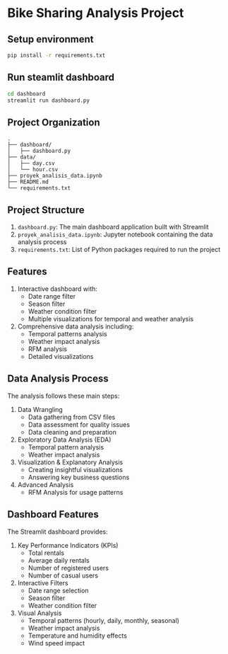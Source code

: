 # Bike Sharing Analysis Project

## Setup environment

```bash
pip install -r requirements.txt
```

## Run steamlit dashboard

```bash
cd dashboard
streamlit run dashboard.py
```

## Project Organization

```
.
├── dashboard/
│   ├── dashboard.py
├── data/
│   ├── day.csv
│   └── hour.csv
├── proyek_analisis_data.ipynb
├── README.md
└── requirements.txt
```

## Project Structure

1. `dashboard.py`: The main dashboard application built with Streamlit
2. `proyek_analisis_data.ipynb`: Jupyter notebook containing the data analysis process
3. `requirements.txt`: List of Python packages required to run the project

## Features

1. Interactive dashboard with:
   - Date range filter
   - Season filter
   - Weather condition filter
   - Multiple visualizations for temporal and weather analysis
2. Comprehensive data analysis including:
   - Temporal patterns analysis
   - Weather impact analysis
   - RFM analysis
   - Detailed visualizations

## Data Analysis Process

The analysis follows these main steps:

1. Data Wrangling
   - Data gathering from CSV files
   - Data assessment for quality issues
   - Data cleaning and preparation
2. Exploratory Data Analysis (EDA)
   - Temporal pattern analysis
   - Weather impact analysis
3. Visualization & Explanatory Analysis
   - Creating insightful visualizations
   - Answering key business questions
4. Advanced Analysis
   - RFM Analysis for usage patterns

## Dashboard Features

The Streamlit dashboard provides:

1. Key Performance Indicators (KPIs)
   - Total rentals
   - Average daily rentals
   - Number of registered users
   - Number of casual users
2. Interactive Filters
   - Date range selection
   - Season filter
   - Weather condition filter
3. Visual Analysis
   - Temporal patterns (hourly, daily, monthly, seasonal)
   - Weather impact analysis
   - Temperature and humidity effects
   - Wind speed impact
